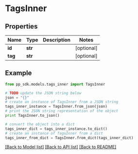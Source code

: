 # TagsInner


## Properties
Name | Type | Description | Notes
------------ | ------------- | ------------- | -------------
**id** | **str** |  | [optional] 
**tag** | **str** |  | [optional] 

## Example

```python
from pp_sdk.models.tags_inner import TagsInner

# TODO update the JSON string below
json = "{}"
# create an instance of TagsInner from a JSON string
tags_inner_instance = TagsInner.from_json(json)
# print the JSON string representation of the object
print TagsInner.to_json()

# convert the object into a dict
tags_inner_dict = tags_inner_instance.to_dict()
# create an instance of TagsInner from a dict
tags_inner_from_dict = TagsInner.from_dict(tags_inner_dict)
```
[[Back to Model list]](../README.md#documentation-for-models) [[Back to API list]](../README.md#documentation-for-api-endpoints) [[Back to README]](../README.md)


